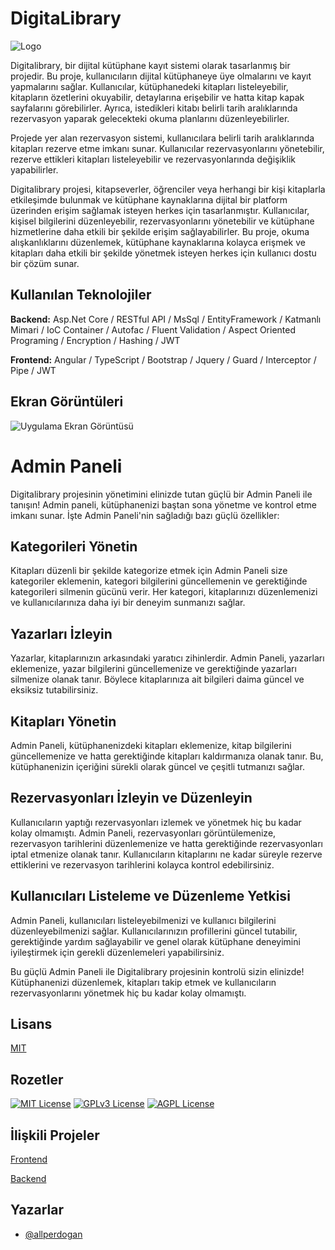 # DigitaLibrary

![Logo](https://imageupload.io/ib/6psndbdk5J2oGLT_1699825031.png)

Digitalibrary, bir dijital kütüphane kayıt sistemi olarak tasarlanmış bir projedir. Bu proje, kullanıcıların dijital kütüphaneye üye olmalarını ve kayıt yapmalarını sağlar. Kullanıcılar, kütüphanedeki kitapları listeleyebilir, kitapların özetlerini okuyabilir, detaylarına erişebilir ve hatta kitap kapak sayfalarını görebilirler. Ayrıca, istedikleri kitabı belirli tarih aralıklarında rezervasyon yaparak gelecekteki okuma planlarını düzenleyebilirler.

Projede yer alan rezervasyon sistemi, kullanıcılara belirli tarih aralıklarında kitapları rezerve etme imkanı sunar. Kullanıcılar rezervasyonlarını yönetebilir, rezerve ettikleri kitapları listeleyebilir ve rezervasyonlarında değişiklik yapabilirler.

Digitalibrary projesi, kitapseverler, öğrenciler veya herhangi bir kişi kitaplarla etkileşimde bulunmak ve kütüphane kaynaklarına dijital bir platform üzerinden erişim sağlamak isteyen herkes için tasarlanmıştır. Kullanıcılar, kişisel bilgilerini düzenleyebilir, rezervasyonlarını yönetebilir ve kütüphane hizmetlerine daha etkili bir şekilde erişim sağlayabilirler. Bu proje, okuma alışkanlıklarını düzenlemek, kütüphane kaynaklarına kolayca erişmek ve kitapları daha etkili bir şekilde yönetmek isteyen herkes için kullanıcı dostu bir çözüm sunar.

## Kullanılan Teknolojiler

**Backend:** 
Asp.Net Core / 
RESTful API / 
MsSql / 
EntityFramework / 
Katmanlı Mimari / 
IoC Container / 
Autofac / 
Fluent Validation / 
Aspect Oriented Programing / 
Encryption / 
Hashing / 
JWT

**Frontend:** 
Angular / 
TypeScript / 
Bootstrap / 
Jquery / 
Guard / 
Interceptor / 
Pipe / 
JWT

## Ekran Görüntüleri

![Uygulama Ekran Görüntüsü](https://via.placeholder.com/468x300?text=App+Screenshot+Here)

# Admin Paneli

Digitalibrary projesinin yönetimini elinizde tutan güçlü bir Admin Paneli ile tanışın! Admin paneli, kütüphanenizi baştan sona yönetme ve kontrol etme imkanı sunar. İşte Admin Paneli'nin sağladığı bazı güçlü özellikler:

## Kategorileri Yönetin

Kitapları düzenli bir şekilde kategorize etmek için Admin Paneli size kategoriler eklemenin, kategori bilgilerini güncellemenin ve gerektiğinde kategorileri silmenin gücünü verir. Her kategori, kitaplarınızı düzenlemenizi ve kullanıcılarınıza daha iyi bir deneyim sunmanızı sağlar.

## Yazarları İzleyin

Yazarlar, kitaplarınızın arkasındaki yaratıcı zihinlerdir. Admin Paneli, yazarları eklemenize, yazar bilgilerini güncellemenize ve gerektiğinde yazarları silmenize olanak tanır. Böylece kitaplarınıza ait bilgileri daima güncel ve eksiksiz tutabilirsiniz.

## Kitapları Yönetin

Admin Paneli, kütüphanenizdeki kitapları eklemenize, kitap bilgilerini güncellemenize ve hatta gerektiğinde kitapları kaldırmanıza olanak tanır. Bu, kütüphanenizin içeriğini sürekli olarak güncel ve çeşitli tutmanızı sağlar.

## Rezervasyonları İzleyin ve Düzenleyin

Kullanıcıların yaptığı rezervasyonları izlemek ve yönetmek hiç bu kadar kolay olmamıştı. Admin Paneli, rezervasyonları görüntülemenize, rezervasyon tarihlerini düzenlemenize ve hatta gerektiğinde rezervasyonları iptal etmenize olanak tanır. Kullanıcıların kitaplarını ne kadar süreyle rezerve ettiklerini ve rezervasyon tarihlerini kolayca kontrol edebilirsiniz.

## Kullanıcıları Listeleme ve Düzenleme Yetkisi

Admin Paneli, kullanıcıları listeleyebilmenizi ve kullanıcı bilgilerini düzenleyebilmenizi sağlar. Kullanıcılarınızın profillerini güncel tutabilir, gerektiğinde yardım sağlayabilir ve genel olarak kütüphane deneyimini iyileştirmek için gerekli düzenlemeleri yapabilirsiniz.

Bu güçlü Admin Paneli ile Digitalibrary projesinin kontrolü sizin elinizde! Kütüphanenizi düzenlemek, kitapları takip etmek ve kullanıcıların rezervasyonlarını yönetmek hiç bu kadar kolay olmamıştı.

## Lisans

[MIT](https://choosealicense.com/licenses/mit/)

## Rozetler

[![MIT License](https://img.shields.io/badge/License-MIT-green.svg)](https://choosealicense.com/licenses/mit/)
[![GPLv3 License](https://img.shields.io/badge/License-GPL%20v3-yellow.svg)](https://opensource.org/licenses/)
[![AGPL License](https://img.shields.io/badge/license-AGPL-blue.svg)](http://www.gnu.org/licenses/agpl-3.0)

## İlişkili Projeler

[Frontend](https://github.com/allperdogan/LibraryFrontend)

[Backend](https://github.com/allperdogan/LibraryProject)

## Yazarlar

- [@allperdogan](https://www.github.com/allperdogan)
